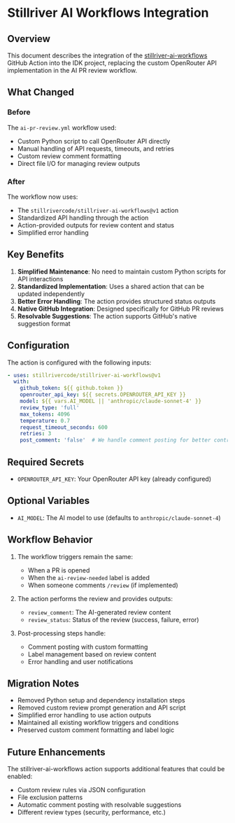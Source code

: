 # Stillriver AI Workflows Integration

## Overview

This document describes the integration of the [stillriver-ai-workflows](https://github.com/stillrivercode/stillriver-ai-workflows) GitHub Action into the IDK project, replacing the custom OpenRouter API implementation in the AI PR review workflow.

## What Changed

### Before

The `ai-pr-review.yml` workflow used:

- Custom Python script to call OpenRouter API directly
- Manual handling of API requests, timeouts, and retries
- Custom review comment formatting
- Direct file I/O for managing review outputs

### After

The workflow now uses:

- The `stillrivercode/stillriver-ai-workflows@v1` action
- Standardized API handling through the action
- Action-provided outputs for review content and status
- Simplified error handling

## Key Benefits

1. **Simplified Maintenance**: No need to maintain custom Python scripts for API interactions
2. **Standardized Implementation**: Uses a shared action that can be updated independently
3. **Better Error Handling**: The action provides structured status outputs
4. **Native GitHub Integration**: Designed specifically for GitHub PR reviews
5. **Resolvable Suggestions**: The action supports GitHub's native suggestion format

## Configuration

The action is configured with the following inputs:

```yaml
- uses: stillrivercode/stillriver-ai-workflows@v1
  with:
    github_token: ${{ github.token }}
    openrouter_api_key: ${{ secrets.OPENROUTER_API_KEY }}
    model: ${{ vars.AI_MODEL || 'anthropic/claude-sonnet-4' }}
    review_type: 'full'
    max_tokens: 4096
    temperature: 0.7
    request_timeout_seconds: 600
    retries: 3
    post_comment: 'false'  # We handle comment posting for better control
```

## Required Secrets

- `OPENROUTER_API_KEY`: Your OpenRouter API key (already configured)

## Optional Variables

- `AI_MODEL`: The AI model to use (defaults to `anthropic/claude-sonnet-4`)

## Workflow Behavior

1. The workflow triggers remain the same:
   - When a PR is opened
   - When the `ai-review-needed` label is added
   - When someone comments `/review` (if implemented)

2. The action performs the review and provides outputs:
   - `review_comment`: The AI-generated review content
   - `review_status`: Status of the review (success, failure, error)

3. Post-processing steps handle:
   - Comment posting with custom formatting
   - Label management based on review content
   - Error handling and user notifications

## Migration Notes

- Removed Python setup and dependency installation steps
- Removed custom review prompt generation and API script
- Simplified error handling to use action outputs
- Maintained all existing workflow triggers and conditions
- Preserved custom comment formatting and label logic

## Future Enhancements

The stillriver-ai-workflows action supports additional features that could be enabled:

- Custom review rules via JSON configuration
- File exclusion patterns
- Automatic comment posting with resolvable suggestions
- Different review types (security, performance, etc.)
